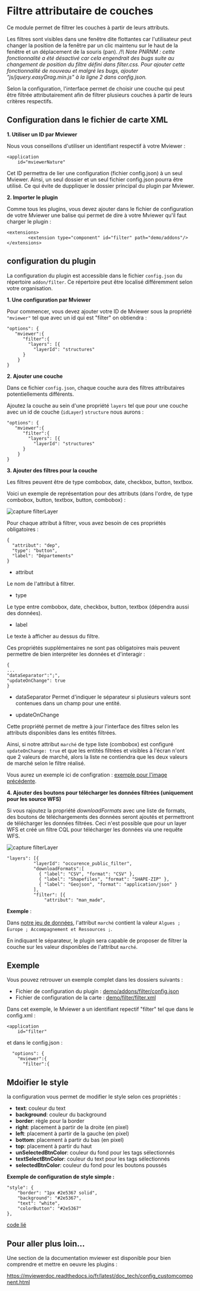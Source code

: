 # Filtre attributaire de couches

Ce module permet de filtrer les couches à partir de leurs attributs.

Les filtres sont visibles dans une fenêtre dite flottantes car l'utilisateur peut changer la position de la fenêtre par un clic maintenu sur le haut de la fenêtre et un déplacement de la souris (pan). */!\ Note PNRNM : cette fonctionnalité a été désactivé car cela engendrait des bugs suite au changement de position du filtre défini dans filter.css. Pour ajouter cette fonctionnalité de nouveau et malgré les bugs, ajouter "js/jquery.easyDrag.min.js" à la ligne 2 dans config.json.*

Selon la configuration, l'interface permet de choisir une couche qui peut être filtrée attributairement afin de filtrer plusieurs couches à partir de leurs critères respectifs.

## Configuration dans le fichier de carte XML

**1. Utiliser un ID par Mviewer**

Nous vous conseillons d'utiliser un identifiant respectif à votre Mviewer :

```
<application
    id="mviewerNature"
```

Cet ID permettra de lier une configuration (fichier config.json) à un seul Mviewer. Ainsi, un seul dossier et un seul fichier config.json pourra être utilisé. Ce qui évite de duppliquer le dossier principal du plugin par Mviewer.

**2. Importer le plugin**

Comme tous les plugins, vous devez ajouter dans le fichier de configuration de votre Mviewer une balise qui permet de dire à votre Mviewer qu'il faut charger le plugin :

```
<extensions>
        <extension type="component" id="filter" path="demo/addons"/>
</extensions>
```

## configuration du plugin

La configuration du plugin est accessible dans le fichier `config.json` du répertoire `addon/filter`. Ce répertoire peut être localisé différemment selon votre organisation.

**1. Une configuration par Mviewer**

Pour commencer, vous devez ajouter votre ID de Mviewer sous la propriété `"mviewer"` tel que avec un id qui est "filter" on obtiendra : 

```
"options": {
   "mviewer":{
      "filter":{
        "layers": [{
          "layerId": "structures"
      }
    }
}
```

**2. Ajouter une couche**

Dans ce fichier `config.json`, chaque couche aura des filtres attributaires potentiellements différents.

Ajoutez la couche au sein d'une propriété `layers` tel que pour une couche avec un id de couche (`idLayer`) `structure` nous aurons : 

```
"options": {
   "mviewer":{
      "filter":{
        "layers": [{
          "layerId": "structures"
      }
    }
}
```

**3. Ajouter des filtres pour la couche**

Les filtres peuvent être de type combobox, date, checkbox, button, textbox.

Voici un exemple de représentation pour des attributs (dans l'ordre, de type combobox, button, textbox, button, combobox) :

![capture filterLayer](https://github.com/geobretagne/mviewer/blob/develop/demo/addons/filter/img/filterLayer.PNG)

Pour chaque attribut à filtrer, vous avez besoin de ces propriétés obligatoires : 

```
{
  "attribut": "dep",
  "type": "button",
  "label": "Départements"
}
```
* attribut

Le nom de l'attribut à filtrer.

* type


Le type entre combobox, date, checkbox, button, textbox (dépendra aussi des données).

* label


Le texte à afficher au dessus du filtre.

Ces propriétés supplémentaires ne sont pas obligatoires mais peuvent permettre de bien interpréter les données et d'interagir :

```
{
...
"dataSeparator":";",
"updateOnChange": true
}
```

* dataSeparator
Permet d'indiquer le séparateur si plusieurs valeurs sont contenues dans un champ pour une entité.

* updateOnChange

Cette propriété permet de mettre à jour l'interface des filtres selon les attributs disponibles dans les entités filtrées. 

Ainsi, si notre attribut `marché` de type liste (combobox) est configuré `updateOnChange: true` et que les entités filtrées et visibles à l'écran n'ont que 2 valeurs de marché, alors la liste ne contiendra que les deux valeurs de marché selon le filtre réalisé.

Vous aurez un exemple ici de configration :  [exemple pour l'image précédente](https://github.com/geobretagne/mviewer/blob/master/demo/addons/filter/config.json#L22-L47).


**4. Ajouter des boutons pour télécharger les données filtrées (uniquement pour les source WFS)**

Si vous rajoutez la propriété *downloadFormats* avec une liste de formats, des boutons de téléchargements des données seront ajoutés et permettront de télécharger les données filtrées. Ceci n'est possible que pour un layer WFS et créé un filtre CQL pour télécharger les données via une requête WFS. 

![capture filterLayer](./img/filter_download.png)

```
"layers": [{
          "layerId": "occurence_public_filter",
          "downloadFormats":[
            { "label": "CSV", "format": "CSV" },
            { "label": "Shapefiles", "format": "SHAPE-ZIP" },
            { "label": "Geojson", "format": "application/json" }
          ],
          "filter": [{
              "attribut": "man_made",
```

**Exemple** : 

Dans [notre jeu de données](https://github.com/geobretagne/mviewer/blob/master/demo/filter/data/structures.json), l'attribut `marché` contient la valeur `Algues ; Europe ; Accompagnement et Ressources ;`.

En indiquant le séparateur, le plugin sera capable de proposer de filtrer la couche sur les valeur disponibles de l'attribut `marché`.

## Exemple

Vous pouvez retrouver un exemple complet dans les dossiers suivants : 

* Fichier de configuration du plugin : [demo/addons/filter/config.json](https://github.com/geobretagne/mviewer/blob/master/demo/addons/filter/config.json)
* Fichier de configuration de la carte : [demo/filter/filter.xml](https://github.com/geobretagne/mviewer/blob/master/demo/filter/filter.xml)

Dans cet exemple, le Mviewer a un identifiant repectif "filter" tel que dans le config.xml : 

```
<application
    id="filter"
```

et dans le config.json :

```
  "options": {
    "mviewer":{
      "filter":{

```
## Mdoifier le style

la configuration vous permet de modifier le style selon ces propriétés : 

- **text**: couleur du text
- **background**: couleur du background
- **border**: règle pour la border
- **right**: placement à partir de la droite (en pixel)
- **left**: placement à partir de la gauche (en pixel)
- **bottom**: placement à partir du bas (en pixel)
- **top**: placement à partir du haut
- **unSelectedBtnColor**: couleur du fond pour les tags sélectionnés
- **textSelectBtnColor**: couleur du text pour les tags sélectionnés
- **selectedBtnColor**: couleur du fond pour les boutons poussés

**Exemple de configuration de style simple :**

```
"style": {
    "border": "1px #2e5367 solid",
    "background": "#2e5367",
    "text": "white",
    "colorButton": "#2e5367"
},
```

[code lié](https://github.com/geobretagne/mviewer/blob/feature-652/demo/addons/filter/js/filter.js#L996-L1011)
## Pour aller plus loin...

Une section de la documentation mviewer est disponible pour bien comprendre et mettre en oeuvre les plugins : 

https://mviewerdoc.readthedocs.io/fr/latest/doc_tech/config_customcomponent.html
